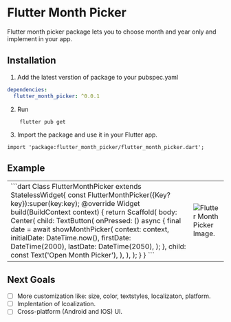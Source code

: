 # Flutter Month Picker

Flutter month picker package lets you to choose month and year only and implement in your app.

## Installation

1. Add the latest verstion of package to your pubspec.yaml

```yaml
dependencies:
  flutter_month_picker: ^0.0.1
```

2. Run

```
    flutter pub get
```

3. Import the package and use it in your Flutter app.

```
import 'package:flutter_month_picker/flutter_month_picker.dart';
```

## Example

<table>
<tr>
<td>
```dart
Class FlutterMonthPicker extends StatelessWidget{
    const FlutterMonthPicker({Key? key}):super(key:key);
    @override
  Widget build(BuildContext context) {
    return Scaffold(
      body: Center(
        child: TextButton(
          onPressed: () async {
            final date = await showMonthPicker(
              context: context,
              initialDate: DateTime.now(),
              firstDate: DateTime(2000),
              lastDate: DateTime(2050),
            );
          },
          child: const Text('Open Month Picker'),
        ),
      ),
    );
  }
}
```
</td>
<td>
<img  src="https://user-images.githubusercontent.com/4393183/188474408-335c9bfb-890c-4496-9b97-71fd7a3f1714.png"  alt="Flutter Month Picker Image.">
</td>
</tr>
</table>

## Next Goals

- [ ] More customization like: size, color, textstyles, localizaton, platform.
- [ ] Implentation of lcoalization.
- [ ] Cross-platform (Android and IOS) UI.
